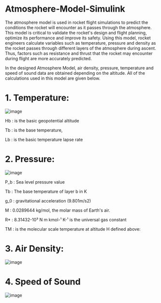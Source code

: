 # Atmosphere-Model-Simulink

The atmosphere model is used in rocket flight simulations to predict the conditions the rocket will encounter as it passes through the atmosphere. This model is critical to validate the rocket's design and flight planning, optimize its performance and improve its safety. Using this model, rocket engineers calculate variables such as temperature, pressure and density as the rocket passes through different layers of the atmosphere during ascent. Thus, factors such as resistance and thrust that the rocket may encounter during flight are more accurately predicted.

In the designed Atmosphere Model, air density, pressure, temperature and speed of sound data are obtained depending on the altitude. All of the calculations used in this model are given below.

# 1. Temperature:

![image](https://github.com/user-attachments/assets/e9fc1aea-211f-43b6-81c9-c4daf89607dc)

Hb : is the basic geopotential altitude

Tb : is the base temperature,

Lb : is the basic temperature lapse rate

# 2. Pressure:

![image](https://github.com/user-attachments/assets/700092ae-0010-42b8-a9f1-52c8ed9dfc02)

P_b : Sea level pressure value

Tb : The base temperature of layer b in K

g_0 : gravitational acceleration (9.801m/s2)

M : 0.0289644 kg/mol, the molar mass of Earth's air.

R* : 8.31432-10³ N m kmol-¹ K-¹ is the universal gas constant

TM : is the molecular scale temperature at altitude H defined above:

# 3. Air Density:

![image](https://github.com/user-attachments/assets/12787bee-7bf0-4a16-b830-20a05938fa5f)

# 4. Speed of Sound

![image](https://github.com/user-attachments/assets/2858a420-c7cf-43d5-a91b-50a5bdf3dcdd)


